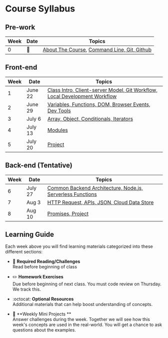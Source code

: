 # Course Syllabus

## Pre-work

| Week | Date | Topics |
| --- | --- | --- |
| 0 | :pushpin: | [About The Course](./week-zero/about.md), [Command Line, Git, Github](./week-zero) 


## Front-end

| Week | Date | Topics |
| --- | --- | --- |
| 1 | June 22 | [Class Intro, Client-server Model, Git Workflow, Local Development Workflow](./week-one/javascript-dom/) |
| 2 | June 29 | [Variables, Functions, DOM, Browser Events, Dev Tools](./week-two/javascript-dom/) |
| 3 | July 6 | [Array, Object, Conditionals, Iterators](./week-three/) |
| 4 | July 13 | [Modules](./week-four/) |
| 5 | July 20 | [Project](./week-five/) |

## Back-end (Tentative)

| Week | Date | Topics |
| --- | --- | --- |
| 6 | July 27 | [Common Backend Architecture, Node.js, Serverless Functions](./week-six/) |
| 7 | Aug 3 | [HTTP Request, APIs, JSON, Cloud Data Store](./week-seven/) |
| 8 | Aug 10 | [Promises, Project](./week-eight/) |

## Learning Guide
Each week above you will find learning materials categorized into these different sections:

* :closed_book:  **Required Reading/Challenges** \
Read before beginning of class

* :pencil2:  **Homework Exercises** \
Due before beginning of next class. You must code review on Thursday. We track this.

* :octocat:  **Optional Resources** \
Additional materials that can help boost understanding of concepts.

* :dart:  **Weekly Mini Projects ** \
Answer challenges during the week.
Together we will see how this week's concepts are used in the real-world. You will get a chance to ask questions about the examples.